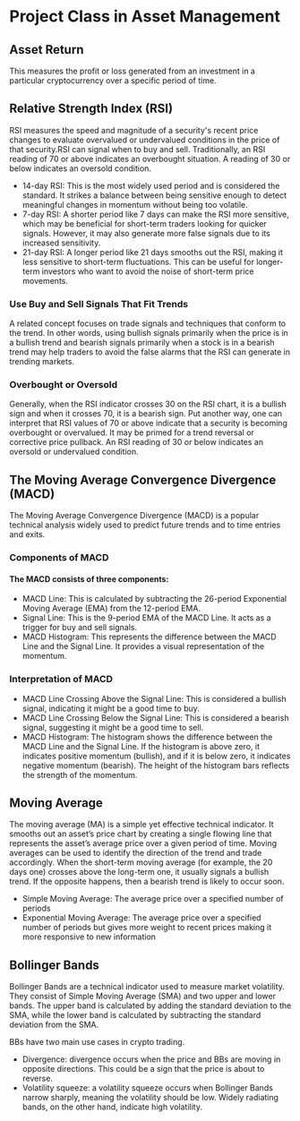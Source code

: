 # Project Class in Asset Management

## Asset Return

This measures the profit or loss generated from an investment in a particular cryptocurrency over a specific period of time.

## Relative Strength Index (RSI)

RSI measures the speed and magnitude of a security's recent price changes to evaluate overvalued or undervalued conditions in the price of that security.RSI can signal when to buy and sell. Traditionally, an RSI reading of 70 or above indicates an overbought situation. A reading of 30 or below indicates an oversold condition.

* 14-day RSI: This is the most widely used period and is considered the standard. It strikes a balance between being sensitive enough to detect meaningful changes in momentum without being too volatile.
* 7-day RSI: A shorter period like 7 days can make the RSI more sensitive, which may be beneficial for short-term traders looking for quicker signals. However, it may also generate more false signals due to its increased sensitivity.
* 21-day RSI: A longer period like 21 days smooths out the RSI, making it less sensitive to short-term fluctuations. This can be useful for longer-term investors who want to avoid the noise of short-term price movements.

### Use Buy and Sell Signals That Fit Trends

A related concept focuses on trade signals and techniques that conform to the trend. In other words, using bullish signals primarily when the price is in a bullish trend and bearish signals primarily when a stock is in a bearish trend may help traders to avoid the false alarms that the RSI can generate in trending markets.

### Overbought or Oversold

Generally, when the RSI indicator crosses 30 on the RSI chart, it is a bullish sign and when it crosses 70, it is a bearish sign. Put another way, one can interpret that RSI values of 70 or above indicate that a security is becoming overbought or overvalued. It may be primed for a trend reversal or corrective price pullback. An RSI reading of 30 or below indicates an oversold or undervalued condition.

## The Moving Average Convergence Divergence (MACD)

The Moving Average Convergence Divergence (MACD) is a popular technical analysis widely used to predict future trends and to time entries and exits.

### Components of MACD
#### The MACD consists of three components:

* MACD Line: This is calculated by subtracting the 26-period Exponential Moving Average (EMA) from the 12-period EMA.
* Signal Line: This is the 9-period EMA of the MACD Line. It acts as a trigger for buy and sell signals.
* MACD Histogram: This represents the difference between the MACD Line and the Signal Line. It provides a visual representation of the momentum.

### Interpretation of MACD

* MACD Line Crossing Above the Signal Line: This is considered a bullish signal, indicating it might be a good time to buy.
* MACD Line Crossing Below the Signal Line: This is considered a bearish signal, suggesting it might be a good time to sell.
* MACD Histogram: The histogram shows the difference between the MACD Line and the Signal Line. If the histogram is above zero, it indicates positive momentum (bullish), and if it is below zero, it indicates negative momentum (bearish). The height of the histogram bars reflects the strength of the momentum.


## Moving Average

The moving average (MA) is a simple yet effective technical indicator. It smooths out an asset’s price chart by creating a single flowing line that represents the asset’s average price over a given period of time. Moving averages can be used to identify the direction of the trend and trade accordingly. When the short-term moving average (for example, the 20 days one) crosses above the long-term one, it usually signals a bullish trend. If the opposite happens, then a bearish trend is likely to occur soon.

* Simple Moving Average: The average price over a specified number of periods
* Exponential Moving Average: The average price over a specified number of periods but gives more weight to recent prices making it more responsive to new information

## Bollinger Bands

Bollinger Bands are a technical indicator used to measure market volatility. They consist of Simple Moving Average (SMA) and two upper and lower bands. The upper band is calculated by adding the standard deviation to the SMA, while the lower band is calculated by subtracting the standard deviation from the SMA.

BBs have two main use cases in crypto trading.

* Divergence: divergence occurs when the price and BBs are moving in opposite directions. This could be a sign that the price is about to reverse.
* Volatility squeeze: a volatility squeeze occurs when Bollinger Bands narrow sharply, meaning the volatility should be low. Widely radiating bands, on the other hand, indicate high volatility.


